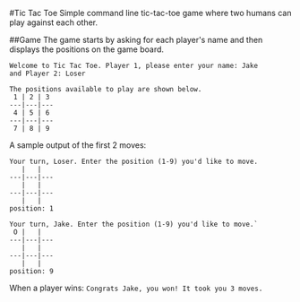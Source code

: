 #Tic Tac Toe
Simple command line tic-tac-toe game where two humans can play against each other.

##Game
The game starts by asking for each player's name and then displays the positions on the game board.
```
Welcome to Tic Tac Toe. Player 1, please enter your name: Jake
and Player 2: Loser

The positions available to play are shown below.
 1 | 2 | 3
---|---|---
 4 | 5 | 6
---|---|---
 7 | 8 | 9
```
A sample output of the first 2 moves:
```
Your turn, Loser. Enter the position (1-9) you'd like to move.
   |   |   
---|---|---
   |   |   
---|---|---
   |   |   
position: 1

Your turn, Jake. Enter the position (1-9) you'd like to move.`
 O |   |   
---|---|---
   |   |   
---|---|---
   |   |   
position: 9
```
When a player wins:
`Congrats Jake, you won! It took you 3 moves.`
